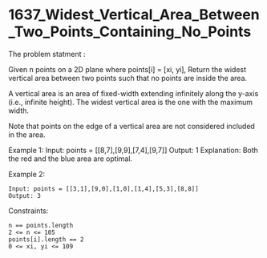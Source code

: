 # 1637_Widest_Vertical_Area_Between_Two_Points_Containing_No_Points
The problem statment : 

Given n points on a 2D plane where points[i] = [xi, yi], Return the widest vertical area between two points such that no points are inside the area.

A vertical area is an area of fixed-width extending infinitely along the y-axis (i.e., infinite height). The widest vertical area is the one with the maximum width.

Note that points on the edge of a vertical area are not considered included in the area.


Example 1:
    Input: points = [[8,7],[9,9],[7,4],[9,7]]
    Output: 1
    Explanation: Both the red and the blue area are optimal.

Example 2:

    Input: points = [[3,1],[9,0],[1,0],[1,4],[5,3],[8,8]]
    Output: 3
 

Constraints:

    n == points.length
    2 <= n <= 105
    points[i].length == 2
    0 <= xi, yi <= 109
